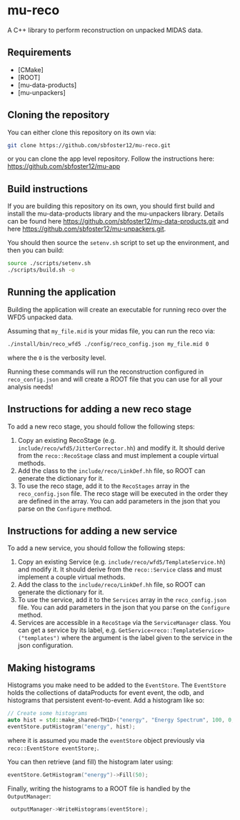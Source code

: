 # mu-reco

A C++ library to perform reconstruction on unpacked MIDAS data.

## Requirements

- [CMake]
- [ROOT]
- [mu-data-products]
- [mu-unpackers]

## Cloning the repository

You can either clone this repository on its own via:

```bash
git clone https://github.com/sbfoster12/mu-reco.git
``` 

or you can clone the app level repository. Follow the instructions here: https://github.com/sbfoster12/mu-app

## Build instructions

If you are building this repository on its own, you should first build and install the mu-data-products library and the mu-unpackers library. Details can be found here https://github.com/sbfoster12/mu-data-products.git and here https://github.com/sbfoster12/mu-unpackers.git.

You should then source the `setenv.sh` script to set up the environment, and then you can build:

```bash
source ./scripts/setenv.sh
./scripts/build.sh -o
```

## Running the application

Building the application will create an executable for running reco over the WFD5 unpacked data.

Assuming that `my_file.mid` is your midas file, you can run the reco via:
```bash
./install/bin/reco_wfd5 ./config/reco_config.json my_file.mid 0
```
where the `0` is the verbosity level. 

Running these commands will run the reconstruction configured in `reco_config.json` and will create a ROOT file that you can use for all your analysis needs!


## Instructions for adding a new reco stage
To add a new reco stage, you should follow the following steps:
1. Copy an existing RecoStage (e.g. `include/reco/wfd5/JitterCorrector.hh`) and modify it. It should derive from the `reco::RecoStage` class and must implement a couple virtual methods.
2. Add the class to the `include/reco/LinkDef.hh` file, so ROOT can generate the dictionary for it.
3. To use the reco stage, add it to the `RecoStages` array in the `reco_config.json` file. The reco stage will be executed in the order they are defined in the array. You can add parameters in the json that you parse on the `Configure` method.

## Instructions for adding a new service
To add a new service, you should follow the following steps:
1. Copy an existing Service (e.g. `include/reco/wfd5/TemplateService.hh`) and modify it. It should derive from the `reco::Service` class and must implement a couple virtual methods.
2. Add the class to the `include/reco/LinkDef.hh` file, so ROOT can generate the dictionary for it.
3. To use the service, add it to the `Services` array in the `reco_config.json` file. You can add parameters in the json that you parse on the `Configure` method.
4. Services are accessible in a `RecoStage` via the `ServiceManager` class. You can get a service by its label, e.g. `GetService<reco::TemplateService>("templates")` where the argument is the label given to the service in the json configuration.

## Making histograms
Histograms you make need to be added to the `EventStore`. The `EventStore` holds the collections of dataProducts for event event, the odb, and histograms that persistent event-to-event. Add a histogram like so:
```cpp
// Create some histograms
auto hist = std::make_shared<TH1D>("energy", "Energy Spectrum", 100, 0, 1000);
eventStore.putHistogram("energy", hist);
```
where it is assumed you made the `eventStore` object previously via ` reco::EventStore eventStore;`.

You can then retrieve (and fill) the histogram later using:
```cpp
eventStore.GetHistogram("energy")->Fill(50);
```

Finally, writing the histograms to a ROOT file is handled by the `OutputManager`:
```cpp
 outputManager->WriteHistograms(eventStore);
 ```
